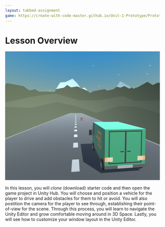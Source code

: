```yaml
---
layout: tabbed-assignment
game: https://create-with-code-master.github.io/Unit-1-Prototype/Prototype-1/
---
```


# Lesson Overview

<a href="{{page.game}}"><img class="overview-image" src="assets/images/lesson-1.1-outcome.png"></a>

In this lesson, you will *clone* (download) starter code and then open the game project in Unity Hub. You will choose and position a vehicle for the player to drive and add obstacles for them to hit or avoid. You will also postition the camera for the player to see through, establishing their point-of-view for the scene. Through this process, you will learn to navigate the Unity Editor and grow comfortable moving around in 3D Space. Lastly, you will see how to customize your window layout in the Unity Editor.
